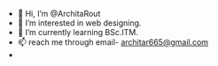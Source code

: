 - 👋 Hi, I’m @ArchitaRout
- 👀 I’m interested in web designing.
- 🌱 I’m currently learning BSc.ITM.
- 📫 reach me through email- architar665@gmail.com
- 

<!---
ArchitaRout/ArchitaRout is a ✨ special ✨ repository because its `README.md` (this file) appears on your GitHub profile.
You can click the Preview link to take a look at your changes.
--->
